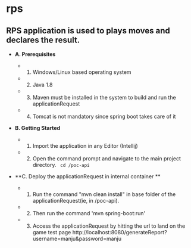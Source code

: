 # rps

##  RPS application is used to plays moves and declares the result.

* **A. Prerequisites**
   * 1. Windows/Linux based operating system
   * 2. Java 1.8 
   * 3. Maven must be installed in the system to build and run the applicationRequest
   * 4. Tomcat is not mandatory since spring boot takes care of it
* **B. Getting Started**
   * 1. Import the application in any Editor (Intellij)

   * 2. Open the command prompt and navigate to the main project directory.
          ` cd /poc-api`

* **C. Deploy the applicationRequest in internal container **
    * 1. Run the command "mvn clean install" in base folder of the applicationRequest(ie, in /poc-api).
    * 2. Then run the command 'mvn spring-boot:run'
    * 3. Access the applicationRequest by hitting the url to land on the game test page
http://localhost:8080/generateReport?username=manju&password=manju


















